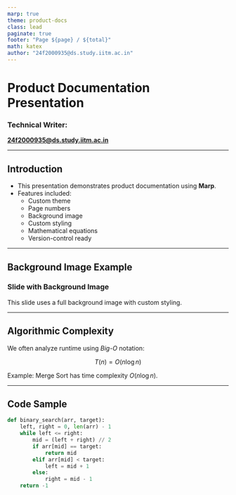 ```yaml
---
marp: true
theme: product-docs
class: lead
paginate: true
footer: "Page ${page} / ${total}"
math: katex
author: "24f2000935@ds.study.iitm.ac.in"
---
```


# Product Documentation Presentation
### Technical Writer:  
**24f2000935@ds.study.iitm.ac.in**

---

## Introduction

- This presentation demonstrates product documentation using **Marp**.  
- Features included:
  - Custom theme  
  - Page numbers  
  - Background image  
  - Custom styling  
  - Mathematical equations  
  - Version-control ready  

---

## Background Image Example
<!-- _backgroundImage: url('https://picsum.photos/1280/720') -->
<!-- _backgroundSize: cover -->
<!-- _color: white -->

### Slide with Background Image  
This slide uses a full background image with custom styling.

---

## Algorithmic Complexity

We often analyze runtime using *Big-O* notation:

$$
T(n) = O(n \log n)
$$

Example: Merge Sort has time complexity $O(n \log n)$.

---

## Code Sample

```python
def binary_search(arr, target):
    left, right = 0, len(arr) - 1
    while left <= right:
        mid = (left + right) // 2
        if arr[mid] == target:
            return mid
        elif arr[mid] < target:
            left = mid + 1
        else:
            right = mid - 1
    return -1
